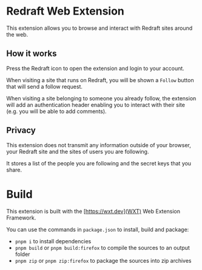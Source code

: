 # Redraft Web Extension

This extension allows you to browse and interact with Redraft sites around the web.

## How it works

Press the Redraft icon to open the extension and login to your account.

When visiting a site that runs on Redraft, you will be shown a `Follow` button that will send a follow request.

When visiting a site belonging to someone you already follow, the extension will add an authentication header enabling you to interact with their site (e.g. you will be able to add comments).

## Privacy

This extension does not transmit any information outside of your browser, your Redraft site and the sites of users you are following.

It stores a list of the people you are following and the secret keys that you share.

# Build

This extension is built with the [https://wxt.dev](WXT) Web Extension Framework.

You can use the commands in `package.json` to install, build and package:

- `pnpm i` to install dependencies
- `pnpm build` or `pnpm build:firefox` to compile the sources to an output folder
- `pnpm zip` or `pnpm zip:firefox` to package the sources into zip archives
